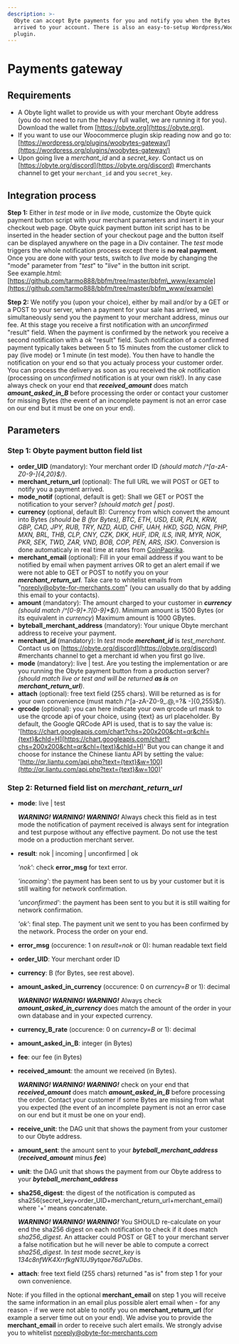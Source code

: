 ```yaml
---
description: >-
  Obyte can accept Byte payments for you and notify you when the Bytes have
  arrived to your account. There is also an easy-to-setup Wordpress/Woocommerce
  plugin.
---
```


# Payments gateway

## Requirements

* A Obyte light wallet to provide us with your merchant Obyte address \(you do not need to run the heavy full wallet, we are running it for you\). Download the wallet from [https://obyte.org](https://obyte.org).
* If you want to use our Woocommerce plugin skip reading now and go to: [https://wordpress.org/plugins/woobytes-gateway/](https://wordpress.org/plugins/woobytes-gateway/)
* Upon going live a _merchant\_id_ and a _secret\_key_. Contact us on [https://obyte.org/discord](https://obyte.org/discord) \#merchants channel to get your `merchant_id` and you `secret_key`.

## Integration process

**Step 1:** Either in _test_ mode or in _live_ mode, customize the Obyte quick payment button script with your merchant parameters and insert it in your checkout web page. Obyte quick payment button init script has to be inserted in the header section of your checkout page and the button itself can be displayed anywhere on the page in a Div container. The _test_ mode triggers the whole notification process except there is **no real payment**. Once you are done with your tests, switch to _live_ mode by changing the "mode" parameter from "_test_" to "_live_" in the button init script.  
See example.html: [https://github.com/tarmo888/bbfm/tree/master/bbfm\_www/example](https://github.com/tarmo888/bbfm/tree/master/bbfm_www/example)

**Step 2:** We notify you \(upon your choice\), either by mail and/or by a GET or a POST to your server, when a payment for your sale has arrived, we simultaneously send you the payment to your merchant address, minus our fee. At this stage you receive a first notification with an _unconfirmed_ "result" field. When the payment is confirmed by the network you receive a second notification with a _ok_ "result" field. Such notification of a confirmed payment typically takes between 5 to 15 minutes from the customer click to pay \(live mode\) or 1 minute \(in test mode\). You then have to handle the notification on your end so that you actualy process your customer order. You can process the delivery as soon as you received the _ok_ notification \(processing on _unconfirmed_ notification is at your own risk!\). In any case always check on your end that _**received\_amount**_ does match _**amount\_asked\_in\_B**_ before processing the order or contact your customer for missing Bytes \(the event of an incomplete payment is not an error case on our end but it must be one on your end\).

## Parameters

### Step 1: Obyte payment button field list

* **order\_UID** \(mandatory\): Your merchant order ID _\(should match /^\[a-zA-Z0-9-\]{4,20}$/\)_.
* **merchant\_return\_url** \(optional\): The full URL we will POST or GET to notify you a payment arrived.
* **mode\_notif** \(optional, default is get\): Shall we GET or POST the notification to your server? _\(should match get \| post\)_.
* **currency** \(optional, default B\): Currency from which convert the amount into Bytes _\(should be B \(for Bytes\), BTC, ETH, USD, EUR, PLN, KRW, GBP, CAD, JPY, RUB, TRY, NZD, AUD, CHF, UAH, HKD, SGD, NGN, PHP, MXN, BRL, THB, CLP, CNY, CZK, DKK, HUF, IDR, ILS, INR, MYR, NOK, PKR, SEK, TWD, ZAR, VND, BOB, COP, PEN, ARS, ISK\)_. Conversion is done automaticaly in real time at rates from [CoinPaprika](https://api.coinpaprika.com/).
* **merchant\_email** \(optional\): Fill in your email address if you want to be notified by email when payment arrives OR to get an alert email if we were not able to GET or POST to notify you on your _**merchant\_return\_url**_. Take care to whitelist emails from "noreply@obyte-for-merchants.com" \(you can usually do that by adding this email to your contacts\).
* **amount** \(mandatory\): The amount charged to your customer in _**currency** \(should match /^\[0-9\]+.?\[0-9\]\*$/\)_. Minimum amount is 1500 Bytes \(or its equivalent in _currency_\) Maximum amount is 1000 GBytes.
* **byteball\_merchant\_address** \(mandatory\): Your unique Obyte merchant address to receive your payment.
* **merchant\_id** \(mandatory\): In _test_ mode _**merchant\_id**_ is _test\_merchant_. Contact us on [https://obyte.org/discord](https://obyte.org/discord) \#merchants channel to get a merchant id when you first go live.
* **mode** \(mandatory\): live \| test. Are you testing the implementation or are you running the Obyte payment button from a production server? _\(should match live or test and will be returned **as is** on **merchant\_return\_url**\)_.
* **attach** \(optional\): free text field \(255 chars\). Will be returned as is for your own convenience \(must match /^\[a-zA-Z0-9\_.@,=?& -\]{0,255}$/\).
* **qrcode** \(optional\): you can here indicate your own qrcode url mask to use the qrcode api of your choice, using {text} as url placeholder. By default, the Google QRCode API is used, that is to say the value is: '[https://chart.googleapis.com/chart?chs=200x200&cht=qr&chl={text}&chld=H](https://chart.googleapis.com/chart?chs=200x200&cht=qr&chl={text}&chld=H)' But you can change it and choose for instance the Chinese liantu API by setting the value: '[http://qr.liantu.com/api.php?text={text}&w=100](http://qr.liantu.com/api.php?text={text}&w=100)'

### Step 2: Returned field list on _**merchant\_return\_url**_

* **mode**: live \| test   

  _**WARNING! WARNING! WARNING!**_ Always check this field as in test mode the notification of payment received is always sent for integration and test purpose without any effective payment. Do not use the test mode on a production merchant server.

* **result**: nok \| incoming \| unconfirmed \| ok   

  _'nok'_: check **error\_msg** for text error.  

  _'incoming'_: the payment has been sent to us by your customer but it is still waiting for network confirmation.   

  _'unconfirmed'_: the payment has been sent to you but it is still waiting for network confirmation.  

  _'ok'_: final step. The payment unit we sent to you has been confirmed by the network. Process the order on your end.  

* **error\_msg** \(occurence: 1 on _result=nok_ or 0\): human readable text field
* **order\_UID**: Your merchant order ID
* **currency**: B \(for Bytes, see rest above\).
* **amount\_asked\_in\_currency** \(occurence: 0 on _currency=B_ or 1\): decimal  

  _**WARNING! WARNING! WARNING!**_ Always check _**amount\_asked\_in\_currency**_ does match the amount of the order in your own database and in your expected currency.

* **currency\_B\_rate** \(occurence: 0 on _currency=B_ or 1\): decimal
* **amount\_asked\_in\_B**: integer \(in Bytes\)
* **fee**: our fee \(in Bytes\)
* **received\_amount**: the amount we received \(in Bytes\).  

  _**WARNING! WARNING! WARNING!**_ check on your end that _**received\_amount**_ does match _**amount\_asked\_in\_B**_ before processing the order. Contact your customer if some Bytes are missing from what you expected \(the event of an incomplete payment is not an error case on our end but it must be one on your end\).

* **receive\_unit**: the DAG unit that shows the payment from your customer to our Obyte address.
* **amount\_sent**: the amount sent to your _**byteball\_merchant\_address**_ \(_**received\_amount**_ minus _**fee**_\)
* **unit**: the DAG unit that shows the payment from our Obyte address to your _**byteball\_merchant\_address**_
* **sha256\_digest**: the digest of the notification is computed as  sha256\(secret\_key+order\_UID+merchant\_return\_url+merchant\_email\) where '+' means concatenate.  

  _**WARNING! WARNING! WARNING!**_ You SHOULD re-calculate on your end the sha256 digest on each notification to check if it does match _sha256\_digest_. An attacker could POST or GET to your merchant server a false notification but he will never be able to compute a correct _sha256\_digest_. In _test_ mode _secret\_key_ is _134c8nfWK4XrrfkgN1UJ9ytqae76d7uDbs_.

* **attach**: free text field \(255 chars\) returned "as is" from step 1 for your own convenience.

Note: if you filled in the optional **merchant\_email** on step 1 you will receive the same information in an email plus possible alert email when - for any reason - if we were not able to notify you on **merchant\_return\_url** \(for example a server time out on your end\). We advise you to provide the **merchant\_email** in order to receive such alert emails. We strongly advise you to whitelist noreply@obyte-for-merchants.com

